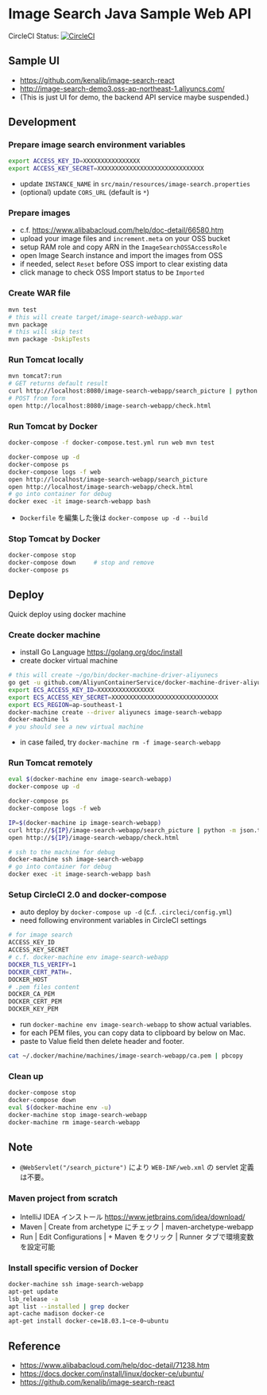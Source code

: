 
# Image Search Java Sample Web API


CircleCI Status:
[![CircleCI](https://circleci.com/gh/kenalib/image-search-java.svg?style=svg)](https://circleci.com/gh/kenalib/image-search-java)


## Sample UI

* https://github.com/kenalib/image-search-react
* http://image-search-demo3.oss-ap-northeast-1.aliyuncs.com/
* (This is just UI for demo, the backend API service maybe suspended.)

## Development

### Prepare image search environment variables

```bash
export ACCESS_KEY_ID=XXXXXXXXXXXXXXXX
export ACCESS_KEY_SECRET=XXXXXXXXXXXXXXXXXXXXXXXXXXXXXX
```

* update `INSTANCE_NAME` in `src/main/resources/image-search.properties`
* (optional) update `CORS_URL` (default is `*`)


### Prepare images

* c.f. https://www.alibabacloud.com/help/doc-detail/66580.htm
* upload your image files and `increment.meta` on your OSS bucket
* setup RAM role and copy ARN in the `ImageSearchOSSAccessRole`
* open Image Search instance and import the images from OSS
* if needed, select `Reset` before OSS import to clear existing data
* click manage to check OSS Import status to be `Imported`

### Create WAR file

```bash
mvn test
# this will create target/image-search-webapp.war
mvn package
# this will skip test
mvn package -DskipTests
```

### Run Tomcat locally

```bash
mvn tomcat7:run
# GET returns default result
curl http://localhost:8080/image-search-webapp/search_picture | python -m json.tool
# POST from form
open http://localhost:8080/image-search-webapp/check.html
```

### Run Tomcat by Docker

```bash
docker-compose -f docker-compose.test.yml run web mvn test
```

```bash
docker-compose up -d
docker-compose ps
docker-compose logs -f web
open http://localhost/image-search-webapp/search_picture
open http://localhost/image-search-webapp/check.html
# go into container for debug
docker exec -it image-search-webapp bash
```

* `Dockerfile` を編集した後は `docker-compose up -d --build`

### Stop Tomcat by Docker

```bash
docker-compose stop
docker-compose down     # stop and remove
docker-compose ps
```


## Deploy

Quick deploy using docker machine

### Create docker machine

* install Go Language https://golang.org/doc/install
* create docker virtual machine

```bash
# this will create ~/go/bin/docker-machine-driver-aliyunecs
go get -u github.com/AliyunContainerService/docker-machine-driver-aliyunecs
export ECS_ACCESS_KEY_ID=XXXXXXXXXXXXXXXX
export ECS_ACCESS_KEY_SECRET=XXXXXXXXXXXXXXXXXXXXXXXXXXXXXX
export ECS_REGION=ap-southeast-1
docker-machine create --driver aliyunecs image-search-webapp
docker-machine ls
# you should see a new virtual machine
```

* in case failed, try `docker-machine rm -f image-search-webapp`

### Run Tomcat remotely

```bash
eval $(docker-machine env image-search-webapp)
docker-compose up -d

docker-compose ps
docker-compose logs -f web

IP=$(docker-machine ip image-search-webapp)
curl http://${IP}/image-search-webapp/search_picture | python -m json.tool
open http://${IP}/image-search-webapp/check.html

# ssh to the machine for debug
docker-machine ssh image-search-webapp
# go into container for debug
docker exec -it image-search-webapp bash
```

### Setup CircleCI 2.0 and docker-compose

* auto deploy by `docker-compose up -d` (c.f. `.circleci/config.yml`)
* need following environment variables in CircleCI settings

```bash
# for image search
ACCESS_KEY_ID
ACCESS_KEY_SECRET
# c.f. docker-machine env image-search-webapp
DOCKER_TLS_VERIFY=1
DOCKER_CERT_PATH=.
DOCKER_HOST
# .pem files content
DOCKER_CA_PEM
DOCKER_CERT_PEM
DOCKER_KEY_PEM
```

* run `docker-machine env image-search-webapp` to show actual variables.
* for each PEM files, you can copy data to clipboard by below on Mac.
* paste to Value field then delete header and footer.

```bash
cat ~/.docker/machine/machines/image-search-webapp/ca.pem | pbcopy
```

### Clean up

```bash
docker-compose stop
docker-compose down
eval $(docker-machine env -u)
docker-machine stop image-search-webapp 
docker-machine rm image-search-webapp
```


## Note

* `@WebServlet("/search_picture")` により `WEB-INF/web.xml` の servlet 定義は不要。

### Maven project from scratch

* IntelliJ IDEA インストール https://www.jetbrains.com/idea/download/ 
* Maven | Create from archetype にチェック | maven-archetype-webapp
* Run | Edit Configurations | + Maven をクリック | Runner タブで環境変数を設定可能

### Install specific version of Docker

```bash
docker-machine ssh image-search-webapp
apt-get update
lsb_release -a
apt list --installed | grep docker
apt-cache madison docker-ce
apt-get install docker-ce=18.03.1~ce-0~ubuntu
```


## Reference

* https://www.alibabacloud.com/help/doc-detail/71238.htm
* https://docs.docker.com/install/linux/docker-ce/ubuntu/
* https://github.com/kenalib/image-search-react
